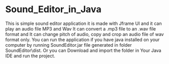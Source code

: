 # Sound_Editor_in_Java

This is simple sound editor application it is made with Jframe UI and 
it can play an audio file MP3 and Wav
It can convert a .mp3 file to an .wav file format
and It can  change pitch of audio, copy and crop an audio file of wav format only.
You can run the application if you have java installed on your computer by running
SoundEditor.jar file generated in folder SoundEditor\dist.
Or you can Download and import the folder in Your Java  IDE and run the project. 

